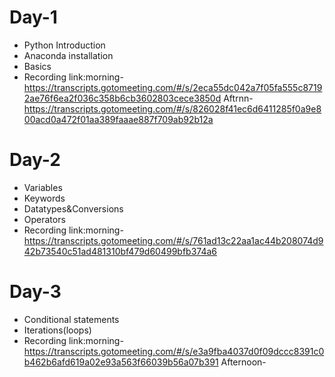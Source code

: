 # Day-1
- Python Introduction
- Anaconda installation
- Basics
- Recording link:morning-https://transcripts.gotomeeting.com/#/s/2eca55dc042a7f05fa555c87192ae76f6ea2f036c358b6cb3602803cece3850d
Aftrnn-https://transcripts.gotomeeting.com/#/s/826028f41ec6d6411285f0a9e800acd0a472f01aa389faaae887f709ab92b12a

# Day-2
- Variables
- Keywords
- Datatypes&Conversions
- Operators
- Recording link:morning-https://transcripts.gotomeeting.com/#/s/761ad13c22aa1ac44b208074d942b73540c51ad481310bf479d60499bfb374a6

# Day-3
- Conditional statements
- Iterations(loops)
- Recording link:morning-https://transcripts.gotomeeting.com/#/s/e3a9fba4037d0f09dccc8391c0b462b6afd619a02e93a563f66039b56a07b391
Afternoon-
